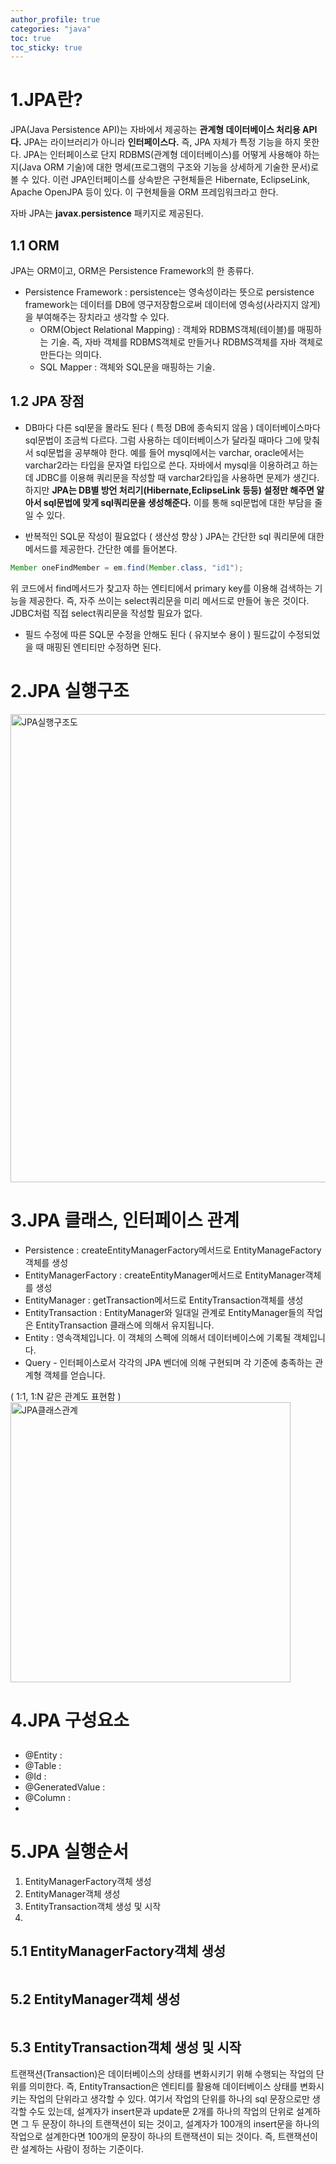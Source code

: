 ```yaml
---
author_profile: true
categories: "java"
toc: true
toc_sticky: true
---
```


# 1.JPA란?
JPA(Java Persistence API)는 자바에서 제공하는 **관계형 데이터베이스 처리용 API다.** JPA는 라이브러리가 아니라 **인터페이스다.** 즉, JPA 자체가 특정 기능을 하지 못한다. JPA는 인터페이스로 단지 RDBMS(관계형 데이터베이스)를 어떻게 사용해야 하는지(Java ORM 기술)에 대한 명세(프로그램의 구조와 기능을 상세하게 기술한 문서)로 볼 수 있다. 이런 JPA인터페이스를 상속받은 구현체들은 Hibernate, EclipseLink, Apache OpenJPA 등이 있다. 이 구현체들을 ORM 프레임워크라고 한다.

자바 JPA는 **javax.persistence** 패키지로 제공된다.

## 1.1 ORM
JPA는 ORM이고, ORM은 Persistence Framework의 한 종류다.
- Persistence Framework : persistence는 영속성이라는 뜻으로 persistence framework는 데이터를 DB에 영구저장함으로써 데이터에 영속성(사라지지 않게)을 부여해주는 장치라고 생각할 수 있다.
    - ORM(Object Relational Mapping) : 객체와 RDBMS객체(테이블)를 매핑하는 기술. 즉, 자바 객체를 RDBMS객체로 만들거나 RDBMS객체를 자바 객체로 만든다는 의미다. 
    - SQL Mapper : 객체와 SQL문을 매핑하는 기술.

## 1.2 JPA 장점
- DB마다 다른 sql문을 몰라도 된다 ( 특정 DB에 종속되지 않음 )
데이터베이스마다 sql문법이 조금씩 다르다. 그럼 사용하는 데이터베이스가 달라질 때마다 그에 맞춰서 sql문법을 공부해야 한다. 예를 들어 mysql에서는 varchar, oracle에서는 varchar2라는 타입을 문자열 타입으로 쓴다. 자바에서 mysql을 이용하려고 하는데 JDBC를 이용해 쿼리문을 작성할 때 varchar2타입을 사용하면 문제가 생긴다. 하지만 **JPA는 DB별 방언 처리기(Hibernate,EclipseLink 등등) 설정만 해주면 알아서 sql문법에 맞게 sql쿼리문을 생성해준다.** 이를 통해 sql문법에 대한 부담을 줄일 수 있다.

- 반복적인 SQL문 작성이 필요없다 ( 생산성 향상 )
JPA는 간단한 sql 쿼리문에 대한 메서드를 제공한다. 간단한 예를 들어본다.

```java
Member oneFindMember = em.find(Member.class, "id1");
```

위 코드에서 find메서드가 찾고자 하는 엔티티에서 primary key를 이용해 검색하는 기능을 제공한다. 즉, 자주 쓰이는 select쿼리문을 미리 메서드로 만들어 놓은 것이다. JDBC처럼 직접 select쿼리문을 작성할 필요가 없다.

- 필드 수정에 따른 SQL문 수정을 안해도 된다 ( 유지보수 용이 )
필드값이 수정되었을 때 매핑된 엔티티만 수정하면 된다. 

# 2.JPA 실행구조
<img width="749" alt="JPA실행구조도" src="https://user-images.githubusercontent.com/96512568/173839714-e0dfed0f-fd0e-4228-b4e3-7ce411d61801.png">

# 3.JPA 클래스, 인터페이스 관계
- Persistence : createEntityManagerFactory메서드로 EntityManageFactory객체를 생성
- EntityManagerFactory : createEntityManager메서드로 EntityManager객체를 생성
- EntityManager : getTransaction메서드로 EntityTransaction객체를 생성
- EntityTransaction : EntityManager와 일대일 관계로 EntityManager들의 작업은 EntityTransaction 클래스에 의해서 유지됩니다. 
- Entity : 영속객체입니다. 이 객체의 스펙에 의해서 데이터베이스에 기록될 객체입니다. 
- Query - 인터페이스로서 각각의 JPA 벤더에 의해 구현되며 각 기준에 충족하는 관계형 객체를 얻습니다.

( 1:1, 1:N 같은 관계도 표현함 )
<img width="448" alt="JPA클래스관계" src="https://user-images.githubusercontent.com/96512568/173968696-49e29da4-daa5-47d0-9556-9873ac3b133b.png">


# 4.JPA 구성요소
## 
- @Entity :
- @Table : 
- @Id : 
- @GeneratedValue : 
- @Column : 
- 



# 5.JPA 실행순서
1. EntityManagerFactory객체 생성
2. EntityManager객체 생성 
3. EntityTransaction객체 생성 및 시작
4. 

## 5.1 EntityManagerFactory객체 생성

```java

```
 
## 5.2 EntityManager객체 생성 

```java

```
 
## 5.3 EntityTransaction객체 생성 및 시작
트랜잭션(Transaction)은 데이터베이스의 상태를 변화시키기 위해 수행되는 작업의 단위를 의미한다. 즉, EntityTransaction은 엔티티를 활용해 데이터베이스 상태를 변화시키는 작업의 단위라고 생각할 수 있다. 여기서 작업의 단위를 하나의 sql 문장으로만 생각할 수도 있는데, 설계자가 insert문과 update문 2개를 하나의 작업의 단위로 설계하면 그 두 문장이 하나의 트랜잭션이 되는 것이고, 설계자가 100개의 insert문을 하나의 작업으로 설계한다면 100개의 문장이 하나의 트랜잭션이 되는 것이다. 즉, 트랜잭션이란 설계하는 사람이 정하는 기준이다.

```java

```
 



